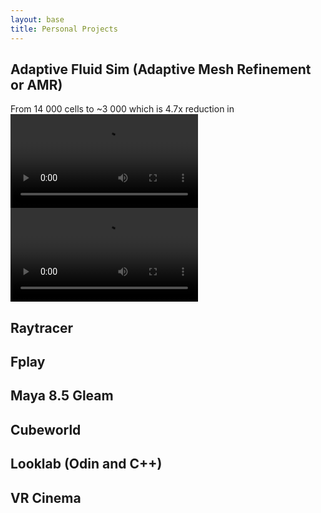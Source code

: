 ```yaml
---
layout: base
title: Personal Projects
---
```

## Adaptive Fluid Sim (Adaptive Mesh Refinement or AMR)
From 14 000 cells to ~3 000 which is 4.7x reduction in 
<video loop autoplay>
    <source src="assets/fluidamr_grid.webm" type="video/webm">
</video>
<video loop autoplay>
    <source src="assets/fluidamr_color.webm" type="video/webm">
</video>


## Raytracer



## Fplay

## Maya 8.5 Gleam

## Cubeworld

## Looklab (Odin and C++)

## VR Cinema